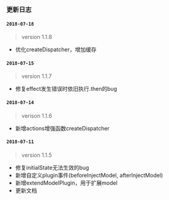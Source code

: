 ### 更新日志

#### `2018-07-18`
> version 1.1.8
* 优化createDispatcher，增加缓存

#### `2018-07-15`
> version 1.1.7
* 修复effect发生错误时依旧执行.then的bug

#### `2018-07-14`
> verison 1.1.6
* 新增actions增强函数createDispatcher

#### `2018-07-11` 
> version 1.1.5
* 修复initialState无法生效的bug
* 新增自定义plugin事件(beforeInjectModel, afterInjectModel)
* 新增extendModelPlugin，用于扩展model
* 更新文档
